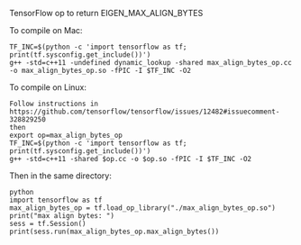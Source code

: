 TensorFlow op to return EIGEN_MAX_ALIGN_BYTES

To compile on Mac:

    TF_INC=$(python -c 'import tensorflow as tf; print(tf.sysconfig.get_include())')
    g++ -std=c++11 -undefined dynamic_lookup -shared max_align_bytes_op.cc -o max_align_bytes_op.so -fPIC -I $TF_INC -O2

To compile on Linux:

```
Follow instructions in https://github.com/tensorflow/tensorflow/issues/12482#issuecomment-328829250
then
export op=max_align_bytes_op
TF_INC=$(python -c 'import tensorflow as tf; print(tf.sysconfig.get_include())')
g++ -std=c++11 -shared $op.cc -o $op.so -fPIC -I $TF_INC -O2
```

Then in the same directory:
```
python
import tensorflow as tf
max_align_bytes_op = tf.load_op_library("./max_align_bytes_op.so")
print("max align bytes: ")
sess = tf.Session()
print(sess.run(max_align_bytes_op.max_align_bytes())
```
